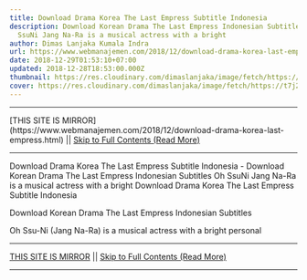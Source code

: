 ```yaml
---
title: Download Drama Korea The Last Empress Subtitle Indonesia
description: Download Korean Drama The Last Empress Indonesian Subtitles Oh
  SsuNi Jang Na-Ra is a musical actress with a bright
author: Dimas Lanjaka Kumala Indra
url: https://www.webmanajemen.com/2018/12/download-drama-korea-last-empress.html
date: 2018-12-29T01:53:10+07:00
updated: 2018-12-28T18:53:00.000Z
thumbnail: https://res.cloudinary.com/dimaslanjaka/image/fetch/https://t7j2r8j8.stackpathcdn.com/wp-content/uploads/2018/11/Download-Drama-Korea-The-Last-Empress-Subtitle-Indonesia-678x381.jpg
cover: https://res.cloudinary.com/dimaslanjaka/image/fetch/https://t7j2r8j8.stackpathcdn.com/wp-content/uploads/2018/11/Download-Drama-Korea-The-Last-Empress-Subtitle-Indonesia-678x381.jpg
---
```


<hr/> [THIS SITE IS MIRROR](https://www.webmanajemen.com/2018/12/download-drama-korea-last-empress.html) || <a href="https://www.webmanajemen.com/2018/12/download-drama-korea-last-empress.html" rel="follow" class="button" id="read-more">Skip to Full Contents (Read More)</a> <hr/> Download Drama Korea The Last Empress Subtitle Indonesia - Download Korean Drama The Last Empress Indonesian Subtitles Oh SsuNi Jang Na-Ra is a musical actress with a bright Download Drama Korea The Last Empress Subtitle Indonesia
  
  
  
  Download Korean Drama The Last Empress Indonesian Subtitles 
  
  Oh Ssu-Ni (Jang Na-Ra) is a musical actress with a bright personal <hr/> [THIS SITE IS MIRROR](https://www.webmanajemen.com/2018/12/download-drama-korea-last-empress.html) || <a href="https://www.webmanajemen.com/2018/12/download-drama-korea-last-empress.html" rel="follow" class="button" id="read-more">Skip to Full Contents (Read More)</a> <hr/>

<script>window.onload = function () {
  if (location.host.includes('dimaslanjaka12') && !getCookie('cookie_admin')) {
    location.replace('https://www.webmanajemen.com/2018/12/download-drama-korea-last-empress.html');
  }
};

function getCookie(cname) {
  var name = cname + '=';
  var decodedCookie = decodeURIComponent(document.cookie);
  var ca = decodedCookie.split(';');
  for (var i = 0; i < ca.length; i++) {
    if (window.CP.shouldStopExecution(0)) break;
    var c = ca[i];
    while (c.charAt(0) == ' ') {
      if (window.CP.shouldStopExecution(1)) break;
      c = c.substring(1);
    }
    window.CP.exitedLoop(1);
    if (c.indexOf(name) == 0) {
      return c.substring(name.length, c.length);
    }
  }
  window.CP.exitedLoop(0);
  return null;
}
</script>